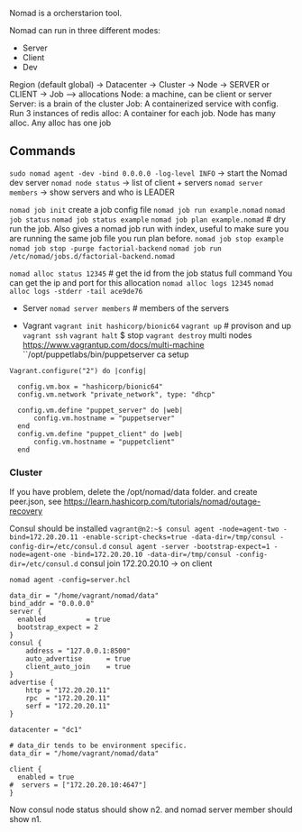 Nomad is a orcherstarion tool.

Nomad can run in three different modes:
- Server
- Client
- Dev

Region (default global) -> Datacenter -> Cluster -> Node -> SERVER or CLIENT -> Job --> allocations
Node: a machine, can be client or server
Server: is a brain of the cluster
Job: A containerized service with config. Run 3 instances of redis
alloc: A container for each job. Node has many alloc. Any alloc has one job


## Commands
`sudo nomad agent -dev -bind 0.0.0.0 -log-level INFO` -> start the Nomad dev server
`nomad node status` -> list of client + servers
`nomad server members` -> show servers and who is LEADER

`nomad job init` create a job config file
`nomad job run example.nomad` 
`nomad job status`
`nomad job status example`
`nomad job plan example.nomad` # dry run the job. Also gives a nomad job run with index, useful to make sure you are running the same job file you run plan before.
`nomad job stop example`
`nomad job stop -purge factorial-backend`
`nomad job run /etc/nomad/jobs.d/factorial-backend.nomad`

`nomad alloc status 12345` # get the id from the job status full command
You can get the ip and port for this allocation
`nomad alloc logs 12345`
`nomad alloc logs -stderr -tail ace9de76`

- Server
`nomad server members` # members of the servers

- Vagrant
`vagrant init hashicorp/bionic64` 
`vagrant up` # provison and up
`vagrant ssh`
`vagrant halt` $ stop
`vagrant destroy`
multi nodes https://www.vagrantup.com/docs/multi-machine
``/opt/puppetlabs/bin/puppetserver ca setup 

```
Vagrant.configure("2") do |config|
 
  config.vm.box = "hashicorp/bionic64"
  config.vm.network "private_network", type: "dhcp"

  config.vm.define "puppet_server" do |web|
      config.vm.hostname = "puppetserver"
  end
  config.vm.define "puppet_client" do |web|
      config.vm.hostname = "puppetclient"
  end
```

### Cluster
If you have problem, delete the /opt/nomad/data folder. and create peer.json, see https://learn.hashicorp.com/tutorials/nomad/outage-recovery

Consul should be installed
`vagrant@n2:~$ consul agent -node=agent-two -bind=172.20.20.11 -enable-script-checks=true -data-dir=/tmp/consul -config-dir=/etc/consul.d`
`consul agent -server -bootstrap-expect=1 -node=agent-one -bind=172.20.20.10 -data-dir=/tmp/consul -config-dir=/etc/consul.d`
consul join 172.20.20.10 -> on client


`nomad agent -config=server.hcl`
```server.hcl
data_dir = "/home/vagrant/nomad/data"
bind_addr = "0.0.0.0"
server {
  enabled          = true
  bootstrap_expect = 2
}
consul {
    address = "127.0.0.1:8500"
    auto_advertise      = true
    client_auto_join    = true
}
advertise { 
    http = "172.20.20.11"  
    rpc  = "172.20.20.11"  
    serf = "172.20.20.11" 
}
```

```client.hcl
datacenter = "dc1"

# data_dir tends to be environment specific.
data_dir = "/home/vagrant/nomad/data"

client {
  enabled = true
#  servers = ["172.20.20.10:4647"]
}
```

Now consul node status should show n2. and nomad server member should show n1.